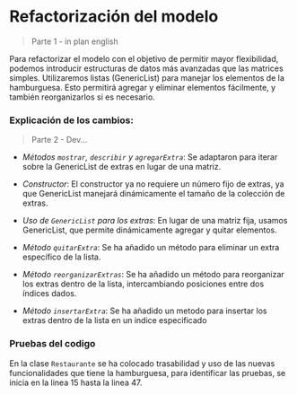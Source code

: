 # Refactorización del modelo

> Parte 1 - in plan english

Para refactorizar el modelo con el objetivo de permitir mayor flexibilidad, podemos introducir estructuras de datos más avanzadas que las matrices simples. Utilizaremos listas (GenericList) para manejar los elementos de la hamburguesa. Esto permitirá agregar y eliminar elementos fácilmente, y también reorganizarlos si es necesario.

### Explicación de los cambios:

> Parte 2 - Dev...

- *Métodos `mostrar`, `describir` y `agregarExtra`*: Se adaptaron para iterar sobre la GenericList de extras en lugar de una matriz.

- *Constructor*: El constructor ya no requiere un número fijo de extras, ya que GenericList manejará dinámicamente el tamaño de la colección de extras.

- *Uso de `GenericList` para los extras*: En lugar de una matriz fija, usamos GenericList, que permite dinámicamente agregar y quitar elementos.

- *Método `quitarExtra`*: Se ha añadido un método para eliminar un extra específico de la lista.

- *Método `reorganizarExtras`*: Se ha añadido un método para reorganizar los extras dentro de la lista, intercambiando posiciones entre dos índices dados.

- *Método `insertarExtra`*: Se ha añadido un metodo para insertar los extras dentro de la lista en un indice especificado

### Pruebas del codigo

En la clase `Restaurante` se ha colocado trasabilidad y uso de las nuevas funcionalidades que tiene la hamburguesa, para identificar las pruebas, se inicia en la linea 15 hasta la linea 47.
